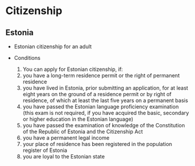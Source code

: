 # Citizenship

## Estonia

- Estonian citizenship for an adult

- Conditions
  1. You can apply for Estonian citizenship, if:
  2. you have a long-term residence permit or the right of permanent residence
  3. you have lived in Estonia, prior submitting an application, for at least eight years on the ground of a residence permit or by right of residence, of which at least the last five years on a permanent basis
  4. you have passed the Estonian language proficiency examination (this exam is not required, if you have acquired the basic, secondary or higher education in the Estonian language)
  5. you have passed the examination of knowledge of the Constitution of the Republic of Estonia and the Citizenship Act
  6. you have a permanent legal income
  7. your place of residence has been registered in the population register of Estonia
  8. you are loyal to the Estonian state
